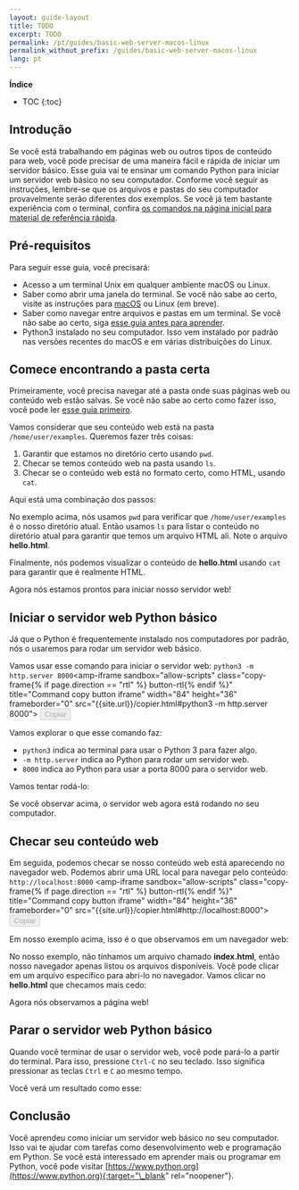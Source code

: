 ```yaml
---
layout: guide-layout
title: TODO
excerpt: TODO
permalink: /pt/guides/basic-web-server-macos-linux
permalink_without_prefix: /guides/basic-web-server-macos-linux
lang: pt
---
```


**Índice**

* TOC
{:toc}

## Introdução

Se você está trabalhando em páginas web ou outros tipos de conteúdo para web, você pode precisar de uma maneira fácil e rápida de iniciar um servidor básico. Esse guia vai te ensinar um comando Python para iniciar um servidor web básico no seu computador. Conforme você seguir as instruções, lembre-se que os arquivos e pastas do seu computador provavelmente serão diferentes dos exemplos. Se você já tem bastante experiência com o terminal, confira [os comandos na página inicial para material de referência rápida](/).

## Pré-requisitos

Para seguir esse guia, você precisará:

- Acesso a um terminal Unix em qualquer ambiente macOS ou Linux.
- Saber como abrir uma janela do terminal. Se você não sabe ao certo, visite as instruções para [macOS](open-terminal-macos) ou Linux (em breve).
- Saber como navegar entre arquivos e pastas em um terminal. Se você não sabe ao certo, siga [esse guia antes para aprender](navigate-terminal).
- Python3 instalado no seu computador. Isso vem instalado por padrão nas versões recentes do macOS e em várias distribuições do Linux.

## Comece encontrando a pasta certa

Primeiramente, você precisa navegar até a pasta onde suas páginas web ou conteúdo web estão salvas. Se você não sabe ao certo como fazer isso, você pode ler [esse guia primeiro](navigate-terminal).

Vamos considerar que seu conteúdo web está na pasta `/home/user/examples`. Queremos fazer três coisas:

1. Garantir que estamos no diretório certo usando `pwd`.
2. Checar se temos conteúdo web na pasta usando `ls`.
3. Checar se o conteúdo web está no formato certo, como HTML, usando `cat`.

Aqui está uma combinação dos passos:

<div class="center guideimages">
  <amp-anim src="/assets/guides/basic-web-server-macos-linux/checking-web-content-en.gif" width="665" height="387" alt="Navegando e checando conteúdo web" layout="responsive"></amp-anim>
</div>

No exemplo acima, nós usamos `pwd` para verificar que `/home/user/examples` é o nosso diretório atual. Então usamos `ls` para listar o conteúdo no diretório atual para garantir que temos um arquivo HTML ali. Note o arquivo **hello.html**.

Finalmente, nós podemos visualizar o conteúdo de **hello.html** usando `cat` para garantir que é realmente HTML.

Agora nós estamos prontos para iniciar nosso servidor web!

## Iniciar o servidor web Python básico

Já que o Python é frequentemente instalado nos computadores por padrão, nós o usaremos para rodar um servidor web básico.

Vamos usar esse comando para iniciar o servidor web: `python3 -m http.server 8000`<amp-iframe sandbox="allow-scripts"
class="copy-frame{% if page.direction == "rtl" %} button-rtl{% endif %}"
title="Command copy button iframe"
width="84"
height="36"
frameborder="0"
src="{{site.url}}/copier.html#python3 -m http.server 8000">
<button class="pure-button button-large button-primary"
    placeholder
    disabled>Copiar</button>
</amp-iframe>

Vamos explorar o que esse comando faz:

- `python3` indica ao terminal para usar o Python 3 para fazer algo.
- `-m http.server` indica ao Python para rodar um servidor web.
- `8000` indica ao Python para usar a porta 8000 para o servidor web.

Vamos tentar rodá-lo:

<div class="center guideimages">
  <amp-anim src="/assets/guides/basic-web-server-macos-linux/start-python-http-server-en.gif" width="665" height="387" alt="Iniciar o servidor web Python" layout="responsive"></amp-anim>
</div>

Se você observar acima, o servidor web agora está rodando no seu computador.

## Checar seu conteúdo web

Em seguida, podemos checar se nosso conteúdo web está aparecendo no navegador web. Podemos abrir uma URL local para navegar pelo conteúdo: `http://localhost:8000` <amp-iframe sandbox="allow-scripts"
class="copy-frame{% if page.direction == "rtl" %} button-rtl{% endif %}"
title="Command copy button iframe"
width="84"
height="36"
frameborder="0"
src="{{site.url}}/copier.html#http://localhost:8000">
<button class="pure-button button-large button-primary"
    placeholder
    disabled>Copiar</button>
</amp-iframe>

Em nosso exemplo acima, isso é o que observamos em um navegador web:

<div class="center guideimages">
  <amp-img src="/assets/guides/basic-web-server-macos-linux/directory-listing-en.png" width="665" height="387" alt="Listagem de diretórios no navegador web" layout="responsive"></amp-img>
</div>

No nosso exemplo, não tínhamos um arquivo chamado **index.html**, então nosso navegador apenas listou os arquivos disponíveis. Você pode clicar em um arquivo específico para abri-lo no navegador. Vamos clicar no **hello.html** que checamos mais cedo:

<div class="center guideimages">
  <amp-img src="/assets/guides/basic-web-server-macos-linux/hello-world-page-en.png" width="665" height="387" alt="Página de Hello world" layout="responsive"></amp-img>
</div>

Agora nós observamos a página web!

## Parar o servidor web Python básico

Quando você terminar de usar o servidor web, você pode pará-lo a partir do terminal. Para isso, pressione `Ctrl-C` no seu teclado. Isso significa pressionar as teclas `Ctrl` e `C` ao mesmo tempo.

Você verá um resultado como esse:

<div class="center guideimages">
  <amp-anim src="/assets/guides/basic-web-server-macos-linux/stop-python-http-server-en.gif" width="665" height="387" alt="Parar servidor web Python" layout="responsive"></amp-anim>
</div>

## Conclusão

Você aprendeu como iniciar um servidor web básico no seu computador. Isso vai te ajudar com tarefas como desenvolvimento web e programação em Python. Se você está interessado em aprender mais ou programar em Python, você pode visitar [https://www.python.org](https://www.python.org){:target="\_blank" rel="noopener"}.
